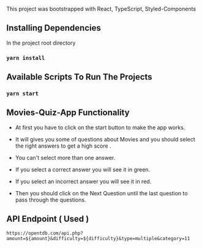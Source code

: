 This project was bootstrapped with React, TypeScript, Styled-Components

## Installing Dependencies

In the project root directory

### `yarn install`

## Available Scripts To Run The Projects

### `yarn start`

## Movies-Quiz-App Functionality

* At first you have to click on the start button to make the app works.<br />

* It will gives you some of questions about Movies and you should select the right answers to get a high score .<br />

* You can't select more than one answer.<br />

* If you select a correct answer you will see it in green.<br />

* If you select an incorrect answer you will see it in red.<br />

* Then you should click on the Next Question until the last question to pass through the questions.<br />

## API Endpoint ( Used )

`https://opentdb.com/api.php?amount=${amount}&difficulty=${difficulty}&type=multiple&category=11`